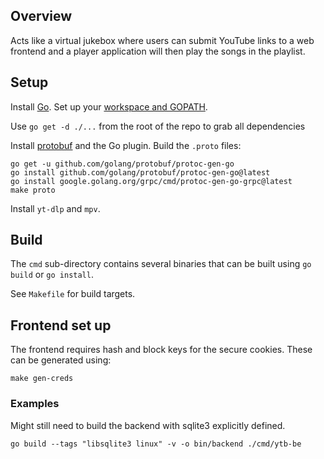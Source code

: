 ## Overview
Acts like a virtual jukebox where users can submit YouTube links to a web
frontend and a player application will then play the songs in the playlist.

## Setup
Install [Go](https://golang.org/doc/install). Set up your [workspace and GOPATH](https://golang.org/doc/code.html).

Use `go get -d ./...` from the root of the repo to grab all dependencies

Install [protobuf](https://developers.google.com/protocol-buffers/docs/gotutorial#compiling-your-protocol-buffers)
and the Go plugin. Build the `.proto` files:
```
go get -u github.com/golang/protobuf/protoc-gen-go
go install github.com/golang/protobuf/protoc-gen-go@latest
go install google.golang.org/grpc/cmd/protoc-gen-go-grpc@latest
make proto
```

Install `yt-dlp` and `mpv`.

## Build
The `cmd` sub-directory contains several binaries that can be built using `go
build` or `go install`.

See `Makefile` for build targets.

## Frontend set up

The frontend requires hash and block keys for the secure cookies. These can be generated using:

```
make gen-creds
```

### Examples

Might still need to build the backend with sqlite3 explicitly defined.

```
go build --tags "libsqlite3 linux" -v -o bin/backend ./cmd/ytb-be
```
